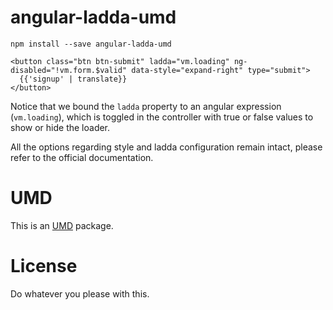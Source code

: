 angular-ladda-umd
=======================

```
npm install --save angular-ladda-umd
```

```
<button class="btn btn-submit" ladda="vm.loading" ng-disabled="!vm.form.$valid" data-style="expand-right" type="submit">
  {{'signup' | translate}}
</button>
```

Notice that we bound the `ladda` property to an angular expression (`vm.loading`), which is toggled in the controller with
true or false values to show or hide the loader.


All the options regarding style and ladda configuration remain intact, please refer to the official documentation.

# UMD

This is an [UMD](https://github.com/umdjs/umd) package.

# License

Do whatever you please with this.
